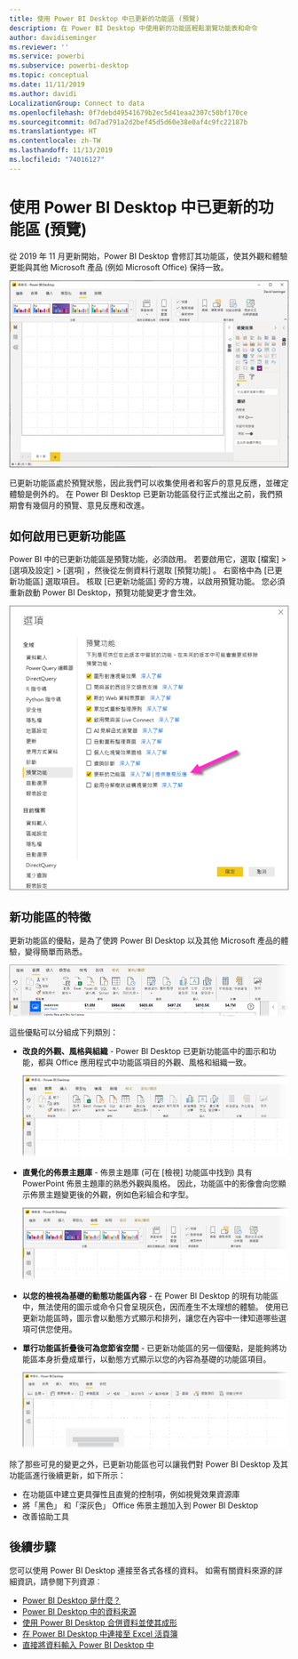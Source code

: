 ```yaml
---
title: 使用 Power BI Desktop 中已更新的功能區 (預覽)
description: 在 Power BI Desktop 中使用新的功能區輕鬆瀏覽功能表和命令
author: davidiseminger
ms.reviewer: ''
ms.service: powerbi
ms.subservice: powerbi-desktop
ms.topic: conceptual
ms.date: 11/11/2019
ms.author: davidi
LocalizationGroup: Connect to data
ms.openlocfilehash: 0f7debd49541679b2ec5d41eaa2307c50bf170ce
ms.sourcegitcommit: 0d7ad791a2d2bef45d5d60e38e0af4c9fc22187b
ms.translationtype: HT
ms.contentlocale: zh-TW
ms.lasthandoff: 11/13/2019
ms.locfileid: "74016127"
---
```

# <a name="use-the-updated-ribbon-in-power-bi-desktop-preview"></a>使用 Power BI Desktop 中已更新的功能區 (預覽)

從 2019 年 11 月更新開始，Power BI Desktop 會修訂其功能區，使其外觀和體驗更能與其他 Microsoft 產品 (例如 Microsoft Office) 保持一致。

![Power BI Desktop 中的新功能區](media/desktop-ribbon/desktop-ribbon-02.png)

已更新功能區處於預覽狀態，因此我們可以收集使用者和客戶的意見反應，並確定體驗是例外的。 在 Power BI Desktop 已更新功能區發行正式推出之前，我們預期會有幾個月的預覽、意見反應和改進。 

## <a name="how-to-enable-the-updated-ribbon"></a>如何啟用已更新功能區

Power BI 中的已更新功能區是預覽功能，必須啟用。 若要啟用它，選取 [檔案] > [選項及設定] > [選項]  ，然後從左側資料行選取 [預覽功能]  。 右窗格中為 [已更新功能區]  選取項目。 核取 [已更新功能區]  旁的方塊，以啟用預覽功能。 您必須重新啟動 Power BI Desktop，預覽功能變更才會生效。

![Power BI Desktop 中的已更新功能區選項](media/desktop-ribbon/desktop-ribbon-01.png)


## <a name="features-of-the-new-ribbon"></a>新功能區的特徵

更新功能區的優點，是為了使跨 Power BI Desktop 以及其他 Microsoft 產品的體驗，變得簡單而熟悉。 

![Power BI Desktop 中的新功能區](media/desktop-ribbon/desktop-ribbon-03.png)

這些優點可以分組成下列類別：

* **改良的外觀、風格與組織** - Power BI Desktop 已更新功能區中的圖示和功能，都與 Office 應用程式中功能區項目的外觀、風格和組織一致。

    ![改良的外觀與風格](media/desktop-ribbon/desktop-ribbon-04.png)

* **直覺化的佈景主題庫** - 佈景主題庫 (可在 [檢視]  功能區中找到) 具有 PowerPoint 佈景主題庫的熟悉外觀與風格。 因此，功能區中的影像會向您顯示佈景主題變更後的外觀，例如色彩組合和字型。 

    ![更好的佈景主題](media/desktop-ribbon/desktop-ribbon-05.png)

* **以您的檢視為基礎的動態功能區內容** - 在 Power BI Desktop 的現有功能區中，無法使用的圖示或命令只會呈現灰色，因而產生不太理想的體驗。 使用已更新功能區時，圖示會以動態方式顯示和排列，讓您在內容中一律知道哪些選項可供您使用。

* **單行功能區折疊後可為您節省空間** - 已更新功能區的另一個優點，是能夠將功能區本身折疊成單行，以動態方式顯示以您的內容為基礎的功能區項目。 

    ![更好的佈景主題](media/desktop-ribbon/desktop-ribbon-06.png)

除了那些可見的變更之外，已更新功能區也可以讓我們對 Power BI Desktop 及其功能區進行後續更新，如下所示：

* 在功能區中建立更具彈性且直覺的控制項，例如視覺效果資源庫
* 將「黑色」  和「深灰色」  Office 佈景主題加入到 Power BI Desktop
* 改善協助工具


## <a name="next-steps"></a>後續步驟
您可以使用 Power BI Desktop 連接至各式各樣的資料。 如需有關資料來源的詳細資訊，請參閱下列資源︰

* [Power BI Desktop 是什麼？](desktop-what-is-desktop.md)
* [Power BI Desktop 中的資料來源](desktop-data-sources.md)
* [使用 Power BI Desktop 合併資料並使其成形](desktop-shape-and-combine-data.md)
* [在 Power BI Desktop 中連接至 Excel 活頁簿](desktop-connect-excel.md)   
* [直接將資料輸入 Power BI Desktop 中](desktop-enter-data-directly-into-desktop.md)   

